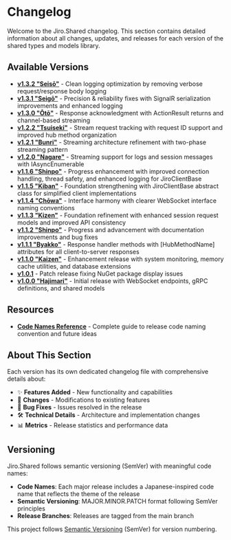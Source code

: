 # Changelog

Welcome to the Jiro.Shared changelog. This section contains detailed information about all changes, updates, and releases for each version of the shared types and models library.

## Available Versions

<!-- Newest first -->
- **[v1.3.2 "Seisō"](v1.3.2.md)** - Clean logging optimization by removing verbose request/response body logging
- **[v1.3.1 "Seigō"](v1.3.1.md)** - Precision & reliability fixes with SignalR serialization improvements and enhanced logging
- **[v1.3.0 "Ōtō"](v1.3.0.md)** - Response acknowledgment with ActionResult returns and channel-based streaming
- **[v1.2.2 "Tsuiseki"](v1.2.2.md)** - Stream request tracking with request ID support and improved hub method organization
- **[v1.2.1 "Bunri"](v1.2.1.md)** - Streaming architecture refinement with two-phase streaming pattern
- **[v1.2.0 "Nagare"](v1.2.0.md)** - Streaming support for logs and session messages with IAsyncEnumerable
- **[v1.1.6 "Shinpo"](v1.1.6.md)** - Progress enhancement with improved connection handling, thread safety, and enhanced logging for JiroClientBase
- **[v1.1.5 "Kiban"](v1.1.5.md)** - Foundation strengthening with JiroClientBase abstract class for simplified client implementations
- **[v1.1.4 "Chōwa"](v1.1.4.md)** - Interface harmony with clearer WebSocket interface naming conventions
- **[v1.1.3 "Kizen"](v1.1.3.md)** - Foundation refinement with enhanced session request models and improved API consistency
- **[v1.1.2 "Shinpo"](v1.1.2.md)** - Progress and advancement with documentation improvements and bug fixes
- **[v1.1.1 "Byakko"](v1.1.1.md)** - Response handler methods with [HubMethodName] attributes for all client-to-server responses
- **[v1.1.0 "Kaizen"](v1.1.0.md)** - Enhancement release with system monitoring, memory cache utilities, and database extensions
- **[v1.0.1](v1.0.1.md)** - Patch release fixing NuGet package display issues
- **[v1.0.0 "Hajimari"](v1.0.0.md)** - Initial release with WebSocket endpoints, gRPC definitions, and shared models

## Resources

- **[Code Names Reference](code-names.md)** - Complete guide to release code naming convention and future ideas

## About This Section

Each version has its own dedicated changelog file with comprehensive details about:

- ✨ **Features Added** - New functionality and capabilities
- 🔄 **Changes** - Modifications to existing features
- 🐛 **Bug Fixes** - Issues resolved in the release
- 🛠️ **Technical Details** - Architecture and implementation changes
- 📊 **Metrics** - Release statistics and performance data

## Versioning

Jiro.Shared follows semantic versioning (SemVer) with meaningful code names:

- **Code Names**: Each major release includes a Japanese-inspired code name that reflects the theme of the release
- **Semantic Versioning**: MAJOR.MINOR.PATCH format following SemVer principles
- **Release Branches**: Releases are tagged from the main branch

This project follows [Semantic Versioning](https://semver.org/spec/v2.0.0.html) (SemVer) for version numbering.
